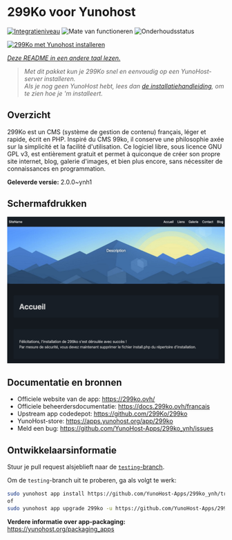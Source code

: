<!--
NB: Deze README is automatisch gegenereerd door <https://github.com/YunoHost/apps/tree/master/tools/readme_generator>
Hij mag NIET handmatig aangepast worden.
-->

# 299Ko voor Yunohost

[![Integratieniveau](https://apps.yunohost.org/badge/integration/299ko)](https://ci-apps.yunohost.org/ci/apps/299ko/)
![Mate van functioneren](https://apps.yunohost.org/badge/state/299ko)
![Onderhoudsstatus](https://apps.yunohost.org/badge/maintained/299ko)

[![299Ko met Yunohost installeren](https://install-app.yunohost.org/install-with-yunohost.svg)](https://install-app.yunohost.org/?app=299ko)

*[Deze README in een andere taal lezen.](./ALL_README.md)*

> *Met dit pakket kun je 299Ko snel en eenvoudig op een YunoHost-server installeren.*  
> *Als je nog geen YunoHost hebt, lees dan [de installatiehandleiding](https://yunohost.org/install), om te zien hoe je 'm installeert.*

## Overzicht

299Ko est un CMS (système de gestion de contenu) français, léger et rapide, écrit en PHP.
Inspiré du CMS 99ko, il conserve une philosophie axée sur la simplicité et la facilité d'utilisation. Ce logiciel libre, sous licence GNU GPL v3, est entièrement gratuit et permet à quiconque de créer son propre site internet, blog, galerie d'images, et bien plus encore, sans nécessiter de connaissances en programmation.

**Geleverde versie:** 2.0.0~ynh1

## Schermafdrukken

![Schermafdrukken van 299Ko](./doc/screenshots/screenshot.png)

## Documentatie en bronnen

- Officiele website van de app: <https://299ko.ovh/>
- Officiele beheerdersdocumentatie: <https://docs.299ko.ovh/francais>
- Upstream app codedepot: <https://github.com/299Ko/299ko>
- YunoHost-store: <https://apps.yunohost.org/app/299ko>
- Meld een bug: <https://github.com/YunoHost-Apps/299ko_ynh/issues>

## Ontwikkelaarsinformatie

Stuur je pull request alsjeblieft naar de [`testing`-branch](https://github.com/YunoHost-Apps/299ko_ynh/tree/testing).

Om de `testing`-branch uit te proberen, ga als volgt te werk:

```bash
sudo yunohost app install https://github.com/YunoHost-Apps/299ko_ynh/tree/testing --debug
of
sudo yunohost app upgrade 299ko -u https://github.com/YunoHost-Apps/299ko_ynh/tree/testing --debug
```

**Verdere informatie over app-packaging:** <https://yunohost.org/packaging_apps>
